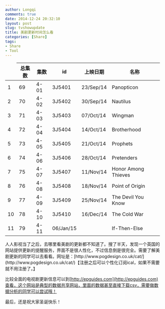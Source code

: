 ```yaml
---
author: Longqi
comments: true
date: 2014-12-24 20:32:10
layout: post
slug: tvshowupdate
title: 美剧更新时间怎么看
categories: [Share]
tags:
- Share
- Tool
---
```

<table>
<thead><tr>
<td id="origin">&nbsp;</td><th> 总集数</th><th>集数 </th><th>id</th><th>上映日期</th><th>名称</th>
</tr></thead>
<tbody>
<tr>
<td class="rn">1</td><td>69</td><td>4-01</td><td>3J5401</td><td>23/Sep/14</td><td>Panopticon  </td>
</tr>
<tr>
<td class="rn">2</td><td>70</td><td>4-02</td><td>3J5402</td><td>30/Sep/14</td><td>Nautilus  </td>
</tr>
<tr>
<td class="rn">3</td><td>71</td><td>4-03</td><td>3J5403</td><td>07/Oct/14</td><td>Wingman  </td>
</tr>
<tr>
<td class="rn">4</td><td>72</td><td>4-04</td><td>3J5404</td><td>14/Oct/14</td><td>Brotherhood  </td>
</tr>
<tr>
<td class="rn">5</td><td>73</td><td>4-05</td><td>3J5405</td><td>21/Oct/14</td><td>Prophets  </td>
</tr>
<tr>
<td class="rn">6</td><td>74</td><td>4-06</td><td>3J5406</td><td>28/Oct/14</td><td>Pretenders  </td>
</tr>
<tr>
<td class="rn">7</td><td>75</td><td>4-07</td><td>3J5407</td><td>11/Nov/14</td><td>Honor Among Thieves  </td>
</tr>
<tr>
<td class="rn">8</td><td>76</td><td>4-08</td><td>3J5408</td><td>18/Nov/14</td><td>Point of Origin  </td>
</tr>
<tr>
<td class="rn">9</td><td>77</td><td>4-09</td><td>3J5409</td><td>25/Nov/14</td><td>The Devil You Know  </td>
</tr>
<tr>
<td class="rn">10</td><td>78</td><td>4-10</td><td>3J5410</td><td>16/Dec/14</td><td>The Cold War  </td>
</tr>
<tr>
<td class="rn">11</td><td>79</td><td>4-11</td><td>06/Jan/15</td><td></td><td>If-Then-Else</td>
</tr>
</tbody>
</table>
人人影视当了之后，去哪里看美剧的更新都不知道了。搜了半天，发现一个英国的网站提供更新的提醒服务，界面不是很人性化，不过信息倒是很完全。需要了解美剧更新的同学可以去看看。网址是：[http://www.pogdesign.co.uk/cat/](http://www.pogdesign.co.uk/cat/)【注册之后可以个性化订阅ical，如果不需要就不用注册了。】

比较全面的电视剧更新信息可以到[http://epguides.com](http://epguides.com)查看，这个网站是典型的数据共享网站，里面的数据甚至直接下载csv，需要做数据分析的同学可以尝试哦！

最后，还是祝大家圣诞快乐！

